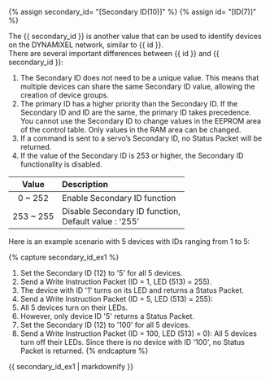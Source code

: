 {% assign secondary_id= "[Secondary ID(10)]" %}
{% assign id= "[ID(7)]" %}

The {{ secondary_id }} is another value that can be used to identify devices on the DYNAMIXEL network, similar to {{ id }}.  
There are several important differences between {{ id }} and {{ secondary_id }}:
1. The Secondary ID does not need to be a unique value. This means that multiple devices can share the same Secondary ID value, allowing the creation of device groups.
2. The primary ID has a higher priority than the Secondary ID. If the Secondary ID and ID are the same, the primary ID takes precedence. 
You cannot use the Secondary ID to change values in the EEPROM area of the control table. Only values in the RAM area can be changed. 
3. If a command is sent to a servo’s Secondary ID, no Status Packet will be returned. 
4. If the value of the Secondary ID is 253 or higher, the Secondary ID functionality is disabled.


|  Value    | Description                                               |
|:---------:|:----------------------------------------------------------|
|  0 ~ 252  | Enable Secondary ID function                              |
| 253 ~ 255 | Disable Secondary ID function,<br />Default value : ‘255’ |

Here is an example scenario with 5 devices with IDs ranging from 1 to 5:

{% capture secondary_id_ex1 %}
1. Set the Secondary ID (12) to '5' for all 5 devices. 
2. Send a Write Instruction Packet (ID = 1, LED (513) = 255).
3. The device with ID '1' turns on its LED and returns a Status Packet. 
4. Send a Write Instruction Packet (ID = 5, LED (513) = 255): 
5. All 5 devices turn on their LEDs. 
6. However, only device ID '5' returns a Status Packet. 
7. Set the Secondary ID (12) to '100' for all 5 devices. 
8. Send a Write Instruction Packet (ID = 100, LED (513) = 0): All 5 devices turn off their LEDs. Since there is no device with ID '100', no Status Packet is returned.
{% endcapture %}

<div class="notice">{{ secondary_id_ex1 | markdownify }}</div>

